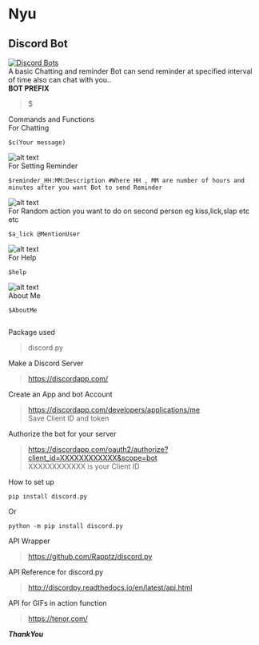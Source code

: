 # Nyu </br>
## Discord Bot</br>
[![Discord Bots](https://discordbots.org/api/widget/426047120781344768.svg)](https://discordbots.org/bot/426047120781344768)</br>
A basic Chatting and reminder Bot can send reminder at specified interval of time also can chat with you..</br>
**BOT PREFIX**
> $

Commands and Functions</br>
For Chatting</br>
```
$c(Your message)
```
![alt text](https://raw.githubusercontent.com/amangautam015/HybridNyu/master/Nyu_git.JPG)
</br>
For Setting Reminder </br>
```
$reminder_HH:MM:Description #Where HH , MM are number of hours and minutes after you want Bot to send Reminder
```
![alt text](https://raw.githubusercontent.com/amangautam015/HybridNyu/master/remm.JPG)
</br>
For Random action you want to do on second person eg kiss,lick,slap etc etc</br>
```
$a_lick @MentionUser
```
![alt text](https://raw.githubusercontent.com/amangautam015/HybridNyu/master/acex.JPG)</br>
For Help</br>
```
$help
```
![alt text](https://github.com/amangautam015/HybridNyu/blob/master/Nyu_help.JPG)</br>
About Me</br>
```
$AboutMe
```
``` 
```

Package used 
> discord.py

Make a Discord Server 
>https://discordapp.com/

Create an App and bot Account 
>https://discordapp.com/developers/applications/me </br>
>Save Client ID and token

Authorize the bot for your server
>https://discordapp.com/oauth2/authorize?client_id=XXXXXXXXXXXX&scope=bot</br>
>XXXXXXXXXXXX is your Client ID 

How to set up

```
pip install discord.py
```
Or
```
python -m pip install discord.py
```

API Wrapper 
>https://github.com/Rapptz/discord.py

API Reference for discord.py
>http://discordpy.readthedocs.io/en/latest/api.html

API for GIFs in action function
>https://tenor.com/ 


**_ThankYou_**
